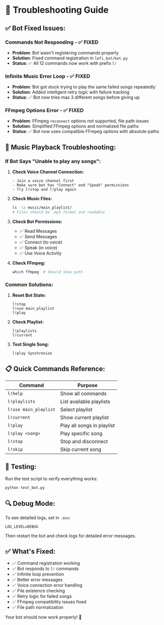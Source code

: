 # 🔧 Troubleshooting Guide

## ✅ **Bot Fixed Issues:**

### **Commands Not Responding** - ✅ FIXED

-   **Problem**: Bot wasn't registering commands properly
-   **Solution**: Fixed command registration in `lofi_bot/bot.py`
-   **Status**: ✅ All 12 commands now work with prefix `l!`

### **Infinite Music Error Loop** - ✅ FIXED

-   **Problem**: Bot got stuck trying to play the same failed songs repeatedly
-   **Solution**: Added intelligent retry logic with failure tracking
-   **Status**: ✅ Bot now tries max 3 different songs before giving up

### **FFmpeg Options Error** - ✅ FIXED

-   **Problem**: FFmpeg `reconnect` options not supported, file path issues
-   **Solution**: Simplified FFmpeg options and normalized file paths
-   **Status**: ✅ Bot now uses compatible FFmpeg options with absolute paths

## 🎵 **Music Playback Troubleshooting:**

### **If Bot Says "Unable to play any songs":**

1. **Check Voice Channel Connection:**

    ```
    - Join a voice channel first
    - Make sure bot has "Connect" and "Speak" permissions
    - Try l!stop and l!play again
    ```

2. **Check Music Files:**

    ```bash
    ls -la music/main_playlist/
    # Files should be .mp3 format and readable
    ```

3. **Check Bot Permissions:**

    - ✅ Read Messages
    - ✅ Send Messages
    - ✅ Connect (to voice)
    - ✅ Speak (in voice)
    - ✅ Use Voice Activity

4. **Check FFmpeg:**
    ```bash
    which ffmpeg  # Should show path
    ```

### **Common Solutions:**

1. **Reset Bot State:**

    ```
    l!stop
    l!use main_playlist
    l!play
    ```

2. **Check Playlist:**

    ```
    l!playlists
    l!current
    ```

3. **Test Single Song:**
    ```
    l!play Synchronize
    ```

## 📋 **Quick Commands Reference:**

| Command               | Purpose                    |
| --------------------- | -------------------------- |
| `l!help`              | Show all commands          |
| `l!playlists`         | List available playlists   |
| `l!use main_playlist` | Select playlist            |
| `l!current`           | Show current playlist      |
| `l!play`              | Play all songs in playlist |
| `l!play <song>`       | Play specific song         |
| `l!stop`              | Stop and disconnect        |
| `l!skip`              | Skip current song          |

## 🚀 **Testing:**

Run the test script to verify everything works:

```bash
python test_bot.py
```

## 🔍 **Debug Mode:**

To see detailed logs, set in `.env`:

```
LOG_LEVEL=DEBUG
```

Then restart the bot and check logs for detailed error messages.

## ✅ **What's Fixed:**

-   ✅ Command registration working
-   ✅ Bot responds to `l!` commands
-   ✅ Infinite loop prevention
-   ✅ Better error messages
-   ✅ Voice connection error handling
-   ✅ File existence checking
-   ✅ Retry logic for failed songs
-   ✅ FFmpeg compatibility issues fixed
-   ✅ File path normalization

Your bot should now work properly! 🎉
